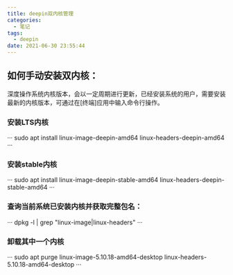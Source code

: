 ```yaml
---
title: deepin双内核管理
categories:
  - 笔记
tags:
  - deepin
date: 2021-06-30 23:55:44
---
```

## 如何手动安装双内核：

深度操作系统内核版本，会以一定周期进行更新，已经安装系统的用户，需要安装最新的内核版本，可通过在[终端]应用中输入命令行操作。

### 安装LTS内核
···
sudo apt install linux-image-deepin-amd64 linux-headers-deepin-amd64
···
### 安装stable内核
···
sudo apt install linux-image-deepin-stable-amd64 linux-headers-deepin-stable-amd64
···
### 查询当前系统已安装内核并获取完整包名：
···
dpkg -l | grep "linux-image\|linux-headers"
···
### 卸载其中一个内核
···
sudo apt purge linux-image-5.10.18-amd64-desktop linux-headers-5.10.18-amd64-desktop
···